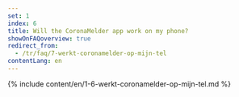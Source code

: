 ```yaml
---
set: 1
index: 6
title: Will the CoronaMelder app work on my phone?
showOnFAQoverview: true
redirect_from: 
  - /tr/faq/7-werkt-coronamelder-op-mijn-tel
contentLang: en
---
```

{% include content/en/1-6-werkt-coronamelder-op-mijn-tel.md %}
